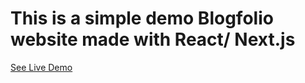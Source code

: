 # This is a simple demo Blogfolio website  made with React/ Next.js

[See Live Demo](https://rj-next-blog.vercel.app/)
